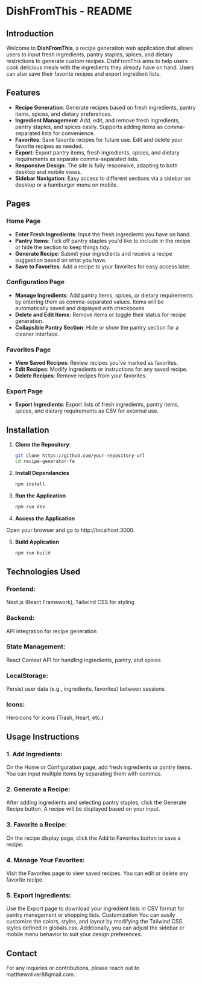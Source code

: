 # DishFromThis - README

## Introduction

Welcome to **DishFromThis**, a recipe generation web application that allows users to input fresh ingredients, pantry staples, spices, and dietary restrictions to generate custom recipes. DishFromThis aims to help users cook delicious meals with the ingredients they already have on hand. Users can also save their favorite recipes and export ingredient lists.

## Features

- **Recipe Generation**: Generate recipes based on fresh ingredients, pantry items, spices, and dietary preferences.
- **Ingredient Management**: Add, edit, and remove fresh ingredients, pantry staples, and spices easily. Supports adding items as comma-separated lists for convenience.
- **Favorites**: Save favorite recipes for future use. Edit and delete your favorite recipes as needed.
- **Export**: Export pantry items, fresh ingredients, spices, and dietary requirements as separate comma-separated lists.
- **Responsive Design**: The site is fully responsive, adapting to both desktop and mobile views.
- **Sidebar Navigation**: Easy access to different sections via a sidebar on desktop or a hamburger menu on mobile.

## Pages

### Home Page
- **Enter Fresh Ingredients**: Input the fresh ingredients you have on hand.
- **Pantry Items**: Tick off pantry staples you'd like to include in the recipe or hide the section to keep things tidy.
- **Generate Recipe**: Submit your ingredients and receive a recipe suggestion based on what you have.
- **Save to Favorites**: Add a recipe to your favorites for easy access later.

### Configuration Page
- **Manage Ingredients**: Add pantry items, spices, or dietary requirements by entering them as comma-separated values. Items will be automatically saved and displayed with checkboxes.
- **Delete and Edit Items**: Remove items or toggle their status for recipe generation.
- **Collapsible Pantry Section**: Hide or show the pantry section for a cleaner interface.

### Favorites Page
- **View Saved Recipes**: Review recipes you’ve marked as favorites.
- **Edit Recipes**: Modify ingredients or instructions for any saved recipe.
- **Delete Recipes**: Remove recipes from your favorites.

### Export Page
- **Export Ingredients**: Export lists of fresh ingredients, pantry items, spices, and dietary requirements as CSV for external use.

## Installation

1. **Clone the Repository**:
   ```bash
   git clone https://github.com/your-repository-url
   cd recipe-generator-fe
   ```

2. **Install Dependancies**
    ```bash
    npm install
    ```

3. **Run the Application**
    ```bash
   npm run dev
   ```

4. **Access the Application**

Open your browser and go to http://localhost:3000. 
    
5. **Build Application**
    ```bash
    npm run build
    ```

## Technologies Used
### Frontend: 
Next.js (React Framework), Tailwind CSS for styling
### Backend: 
API integration for recipe generation
### State Management: 
React Context API for handling ingredients, pantry, and spices
### LocalStorage: 
Persist user data (e.g., ingredients, favorites) between sessions
### Icons: 
Heroicons for icons (Trash, Heart, etc.)

## Usage Instructions
### 1. Add Ingredients:

On the Home or Configuration page, add fresh ingredients or pantry items. You can input multiple items by separating them with commas.
### 2. Generate a Recipe:

After adding ingredients and selecting pantry staples, click the Generate Recipe button. A recipe will be displayed based on your input.
### 3. Favorite a Recipe:

On the recipe display page, click the Add to Favorites button to save a recipe.
### 4. Manage Your Favorites:

Visit the Favorites page to view saved recipes. You can edit or delete any favorite recipe.
### 5. Export Ingredients:

Use the Export page to download your ingredient lists in CSV format for pantry management or shopping lists.
Customization
You can easily customize the colors, styles, and layout by modifying the Tailwind CSS styles defined in globals.css. Additionally, you can adjust the sidebar or mobile menu behavior to suit your design preferences.

## Contact
For any inquiries or contributions, please reach out to matthewoliver88gmail.com.
